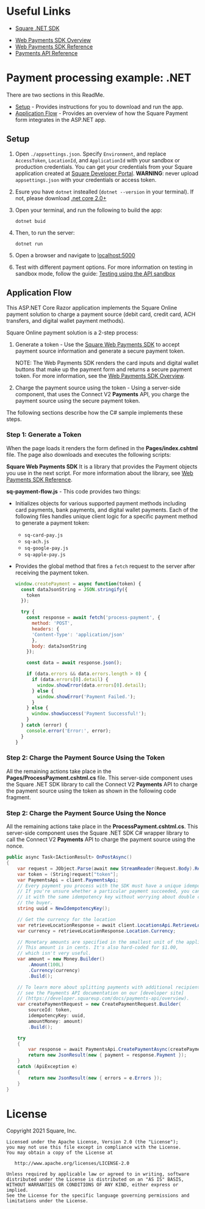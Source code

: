 # Useful Links

* [Square .NET SDK](https://developer.squareup.com/docs/sdks/dotnet)
- [Web Payments SDK Overview](https://developer.squareup.com/docs/web-payments/overview)
- [Web Payments SDK Reference](https://developer.squareup.com/reference/sdks/web/payments)
- [Payments API Reference](https://developer.squareup.com/reference/square/payments-api)

# Payment processing example: .NET

There are two sections in this ReadMe.
* [Setup](#setup) - Provides instructions for you to download and run the app.
* [Application Flow](#application-flow) - Provides an overview of how the Square Payment form integrates in the ASP.NET app.

## Setup

1. Open `./appsettings.json`. Specify `Environment`, and replace `AccessToken`, `LocationId`, and `ApplicationId` with your sandbox or production credentials. You can get your credentials from your Square application created at [Square Developer Portal](https://developer.squareup.com/apps).
<b>WARNING</b>: never upload `appsettings.json` with your credentials or access token.

1. Esure you have `dotnet` instealled (`dotnet --version` in your terminal). If not, please download [.net core 2.0+](https://www.microsoft.com/net/download/)

1. Open your terminal, and run the following to build the app:

    ```
    dotnet buid
    ```

1. Then, to run the server:

    ```
    dotnet run
    ```

1. Open a browser and navigate to [localhost:5000](http://localhost:5000)

1. Test with different payment options. For more information on testing in sandbox mode, follow the guide: [Testing using the API sandbox](https://developer.squareup.com/docs/testing/sandbox)


## Application Flow

This ASP.NET Core Razor application implements the Square Online payment solution to charge a payment source (debit card, credit card, ACH transfers, and digital wallet payment methods).

Square Online payment solution is a 2-step process:

1. Generate a token - Use the [Square Web Payments SDK](https://developer.squareup.com/reference/sdks/web/payments) to accept payment source information and generate a secure payment token.


   NOTE: The Web Payments SDK renders the card inputs and digital wallet buttons that make up the payment form and returns a secure payment token. For more information, see the [Web Payments SDK Overview](https://developer.squareup.com/docs/web-payments/overview).


2. Charge the payment source using the token - Using a server-side component, that uses the Connect V2
   **Payments** API, you charge the payment source using the secure payment token.

The following sections describe how the C# sample implements these steps.

### Step 1: Generate a Token

When the page loads it renders the form defined in the **Pages/index.cshtml** file. The page also downloads and executes the following scripts:

**Square Web Payments SDK** It is a library that provides the Payment objects you use in the next script. For more information about the library, see [Web Payments SDK Reference](https://developer.squareup.com/reference/sdks/web/payments).

**sq-payment-flow.js** - This code provides two things:

- Initializes objects for various supported payment methods including card payments, bank payments, and digital wallet payments. Each of the following files handles unique client logic for a specific payment method to generate a payment token:

  - `sq-card-pay.js`
  - `sq-ach.js`
  - `sq-google-pay.js`
  - `sq-apple-pay.js`

- Provides the global method that fires a `fetch` request to the server after receiving the payment token.
  ```javascript
  window.createPayment = async function(token) {
    const dataJsonString = JSON.stringify({
      token
    });

    try {
      const response = await fetch('process-payment', {
        method: 'POST',
        headers: {
        'Content-Type': 'application/json'
        },
        body: dataJsonString
      });

      const data = await response.json();

      if (data.errors && data.errors.length > 0) {
        if (data.errors[0].detail) {
          window.showError(data.errors[0].detail);
        } else {
          window.showError('Payment Failed.');
        }
      } else {
        window.showSuccess('Payment Successful!');
      }
    } catch (error) {
      console.error('Error:', error);
    }
  }
  ```

### Step 2: Charge the Payment Source Using the Token

All the remaining actions take place in the **Pages/ProcessPayment.cshtml.cs** file. This server-side component uses the Square .NET SDK library to call the Connect V2 **Payments** API to charge the payment source using the token as shown in the following code fragment.

### Step 2: Charge the Payment Source Using the Nonce
All the remaining actions take place in the **ProcessPayment.cshtml.cs**.  This server-side component uses the Square .NET SDK C# wrapper library to call the Connect V2 **Payments** API to charge the payment source using the nonce.
```csharp
public async Task<IActionResult> OnPostAsync()
{
    var request = JObject.Parse(await new StreamReader(Request.Body).ReadToEndAsync());
    var token = (String)request["token"];
    var PaymentsApi = client.PaymentsApi;
    // Every payment you process with the SDK must have a unique idempotency key.
    // If you're unsure whether a particular payment succeeded, you can reattempt
    // it with the same idempotency key without worrying about double charging
    // the buyer.
    string uuid = NewIdempotencyKey();

    // Get the currency for the location
    var retrieveLocationResponse = await client.LocationsApi.RetrieveLocationAsync(locationId: locationId);
    var currency = retrieveLocationResponse.Location.Currency;

    // Monetary amounts are specified in the smallest unit of the applicable currency.
    // This amount is in cents. It's also hard-coded for $1.00,
    // which isn't very useful.
    var amount = new Money.Builder()
        .Amount(100L)
        .Currency(currency)
        .Build();

    // To learn more about splitting payments with additional recipients,
    // see the Payments API documentation on our [developer site]
    // (https://developer.squareup.com/docs/payments-api/overview).
    var createPaymentRequest = new CreatePaymentRequest.Builder(
        sourceId: token,
        idempotencyKey: uuid,
        amountMoney: amount)
        .Build();

    try
    {
        var response = await PaymentsApi.CreatePaymentAsync(createPaymentRequest);
        return new JsonResult(new { payment = response.Payment });
    }
    catch (ApiException e)
    {
        return new JsonResult(new { errors = e.Errors });
    }
}
```

# License

Copyright 2021 Square, Inc.
​
```
Licensed under the Apache License, Version 2.0 (the "License");
you may not use this file except in compliance with the License.
You may obtain a copy of the License at
​
   http://www.apache.org/licenses/LICENSE-2.0
​
Unless required by applicable law or agreed to in writing, software
distributed under the License is distributed on an "AS IS" BASIS,
WITHOUT WARRANTIES OR CONDITIONS OF ANY KIND, either express or implied.
See the License for the specific language governing permissions and
limitations under the License.
```
